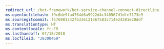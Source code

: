 ```yaml
---
redirect_url: /bot-framework/bot-service-channel-connect-directline
ms.openlocfilehash: f9c6de9fa4764d6a9922d4c340567d1dfe7173e9
ms.sourcegitcommit: f576981342fb3361216675815714e24281e20ddf
ms.translationtype: HT
ms.contentlocale: fr-FR
ms.lasthandoff: 07/18/2018
ms.locfileid: "39300469"
---
```


